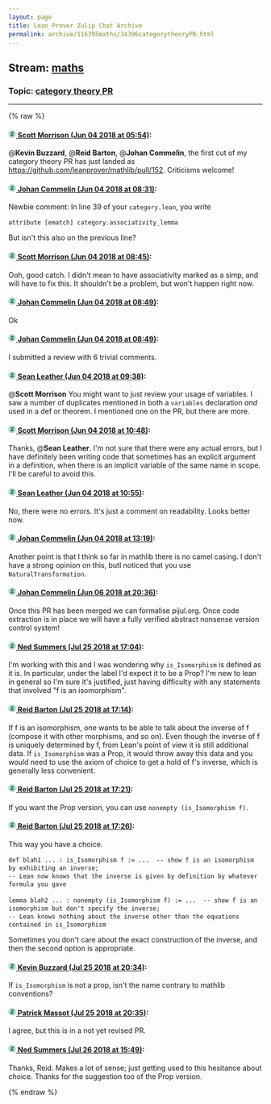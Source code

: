 ```yaml
---
layout: page
title: Lean Prover Zulip Chat Archive 
permalink: archive/116395maths/34396categorytheoryPR.html
---
```


## Stream: [maths](index.html)
### Topic: [category theory PR](34396categorytheoryPR.html)

---


{% raw %}
#### [![Click to go to Zulip](../../assets/img/zulip2.png) Scott Morrison (Jun 04 2018 at 05:54)](https://leanprover.zulipchat.com/#narrow/stream/116395-maths/topic/category%20theory%20PR/near/127526777):
@**Kevin Buzzard**, @**Reid Barton**, @**Johan Commelin**, the first cut of my category theory PR has just landed as https://github.com/leanprover/mathlib/pull/152. Criticisms welcome!

#### [![Click to go to Zulip](../../assets/img/zulip2.png) Johan Commelin (Jun 04 2018 at 08:31)](https://leanprover.zulipchat.com/#narrow/stream/116395-maths/topic/category%20theory%20PR/near/127531032):
Newbie comment: In line 39 of your `category.lean`, you write
```lean
attribute [ematch] category.associativity_lemma
```
But isn't this also on the previous line?

#### [![Click to go to Zulip](../../assets/img/zulip2.png) Scott Morrison (Jun 04 2018 at 08:45)](https://leanprover.zulipchat.com/#narrow/stream/116395-maths/topic/category%20theory%20PR/near/127531414):
Ooh, good catch. I didn't mean to have associativity marked as a simp, and will have to fix this. It shouldn't be a problem, but won't happen right now.

#### [![Click to go to Zulip](../../assets/img/zulip2.png) Johan Commelin (Jun 04 2018 at 08:49)](https://leanprover.zulipchat.com/#narrow/stream/116395-maths/topic/category%20theory%20PR/near/127531557):
Ok

#### [![Click to go to Zulip](../../assets/img/zulip2.png) Johan Commelin (Jun 04 2018 at 08:49)](https://leanprover.zulipchat.com/#narrow/stream/116395-maths/topic/category%20theory%20PR/near/127531564):
I submitted a review with 6 trivial comments.

#### [![Click to go to Zulip](../../assets/img/zulip2.png) Sean Leather (Jun 04 2018 at 09:38)](https://leanprover.zulipchat.com/#narrow/stream/116395-maths/topic/category%20theory%20PR/near/127533096):
@**Scott Morrison** You might want to just review your usage of variables. I saw a number of duplicates mentioned in both a `variables` declaration *and* used in a def or theorem. I mentioned one on the PR, but there are more.

#### [![Click to go to Zulip](../../assets/img/zulip2.png) Scott Morrison (Jun 04 2018 at 10:48)](https://leanprover.zulipchat.com/#narrow/stream/116395-maths/topic/category%20theory%20PR/near/127535271):
Thanks, @**Sean Leather**. I'm not sure that there were any actual errors, but I have definitely been writing code that sometimes has an explicit argument in a definition, when there is an implicit variable of the same name in scope. I'll be careful to avoid this.

#### [![Click to go to Zulip](../../assets/img/zulip2.png) Sean Leather (Jun 04 2018 at 10:55)](https://leanprover.zulipchat.com/#narrow/stream/116395-maths/topic/category%20theory%20PR/near/127535472):
No, there were no errors. It's just a comment on readability. Looks better now.

#### [![Click to go to Zulip](../../assets/img/zulip2.png) Johan Commelin (Jun 04 2018 at 13:19)](https://leanprover.zulipchat.com/#narrow/stream/116395-maths/topic/category%20theory%20PR/near/127540230):
Another point is that I think so far in mathlib there is no camel casing. I don't have a strong opinion on this, butI noticed that you use `NaturalTransformation`.

#### [![Click to go to Zulip](../../assets/img/zulip2.png) Johan Commelin (Jun 06 2018 at 20:36)](https://leanprover.zulipchat.com/#narrow/stream/116395-maths/topic/category%20theory%20PR/near/127670781):
Once this PR has been merged we can formalise pijul.org. Once code extraction is in place we will have a fully verified abstract nonsense version control system!

#### [![Click to go to Zulip](../../assets/img/zulip2.png) Ned Summers (Jul 25 2018 at 17:04)](https://leanprover.zulipchat.com/#narrow/stream/116395-maths/topic/category%20theory%20PR/near/130280546):
I'm working with this and I was wondering why `is_Isomorphism` is defined as it is. In particular, under the label I'd expect it to be a Prop? I'm new to lean in general so I'm sure it's justified, just having difficulty with any statements that involved "f is an isomorphism".

#### [![Click to go to Zulip](../../assets/img/zulip2.png) Reid Barton (Jul 25 2018 at 17:14)](https://leanprover.zulipchat.com/#narrow/stream/116395-maths/topic/category%20theory%20PR/near/130281159):
If f is an isomorphism, one wants to be able to talk about the inverse of f (compose it with other morphisms, and so on). Even though the inverse of f is uniquely determined by f, from Lean's point of view it is still additional data. If `is_Isomorphism` was a Prop, it would throw away this data and you would need to use the axiom of choice to get a hold of f's inverse, which is generally less convenient.

#### [![Click to go to Zulip](../../assets/img/zulip2.png) Reid Barton (Jul 25 2018 at 17:21)](https://leanprover.zulipchat.com/#narrow/stream/116395-maths/topic/category%20theory%20PR/near/130281667):
If you want the Prop version, you can use `nonempty (is_Isomorphism f)`.

#### [![Click to go to Zulip](../../assets/img/zulip2.png) Reid Barton (Jul 25 2018 at 17:26)](https://leanprover.zulipchat.com/#narrow/stream/116395-maths/topic/category%20theory%20PR/near/130281941):
This way you have a choice.
```lean
def blah1 ... : is_Isomorphism f := ...  -- show f is an isomorphism by exhibiting an inverse;
-- Lean now knows that the inverse is given by definition by whatever formula you gave

lemma blah2 ... : nonempty (is_Isomorphism f) := ...  -- show f is an isomorphism but don't specify the inverse;
-- Lean knows nothing about the inverse other than the equations contained in is_Isomorphism
```
Sometimes you don't care about the exact construction of the inverse, and then the second option is appropriate.

#### [![Click to go to Zulip](../../assets/img/zulip2.png) Kevin Buzzard (Jul 25 2018 at 20:34)](https://leanprover.zulipchat.com/#narrow/stream/116395-maths/topic/category%20theory%20PR/near/130293640):
If `is_Isomorphism` is not a prop, isn't the name contrary to mathlib conventions?

#### [![Click to go to Zulip](../../assets/img/zulip2.png) Patrick Massot (Jul 25 2018 at 20:35)](https://leanprover.zulipchat.com/#narrow/stream/116395-maths/topic/category%20theory%20PR/near/130293672):
I agree, but this is in a not yet revised PR.

#### [![Click to go to Zulip](../../assets/img/zulip2.png) Ned Summers (Jul 26 2018 at 15:49)](https://leanprover.zulipchat.com/#narrow/stream/116395-maths/topic/category%20theory%20PR/near/130344859):
Thanks, Reid. Makes a lot of sense; just getting used to this hesitance about choice. Thanks for the suggestion too of the Prop version.


{% endraw %}
